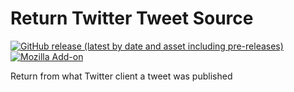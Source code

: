 # Return Twitter Tweet Source

[![GitHub release (latest by date and asset including pre-releases)](https://img.shields.io/github/downloads-pre/NetherMCtv/ReturnTwitterTweetSource/latest/ReturnTwitterTweetSource.crx?label=Downloads&logo=googlechrome&style=for-the-badge)](https://github.com/NetherMCtv/ReturnTwitterTweetSource/releases/latest)
[![Mozilla Add-on](https://img.shields.io/amo/dw/return-twitter-tweet-source?style=for-the-badge&logo=firefox)](https://addons.mozilla.org/firefox/addon/return-twitter-tweet-source/)

Return from what Twitter client a tweet was published

